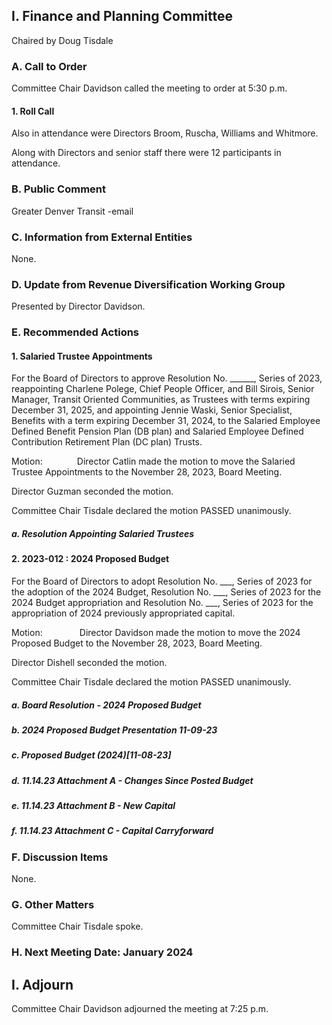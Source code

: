 ## I. Finance and Planning Committee

Chaired by Doug Tisdale

### A. Call to Order

Committee Chair Davidson called the meeting to order at 5:30 p.m.

#### 1. Roll Call

Also in attendance were Directors Broom, Ruscha, Williams and Whitmore.

Along with Directors and senior staff there were 12 participants in attendance.

### B. Public Comment

Greater Denver Transit -email

### C. Information from External Entities

None.

### D. Update from Revenue Diversification Working Group

Presented by Director Davidson.

### E. Recommended Actions

#### 1. Salaried Trustee Appointments

For the Board of Directors to approve Resolution No. ______, Series of 2023, reappointing Charlene Polege, Chief People Officer, and Bill Sirois, Senior Manager, Transit Oriented Communities, as Trustees with terms expiring December 31, 2025, and appointing Jennie Waski, Senior Specialist, Benefits with a term expiring December 31, 2024, to the Salaried Employee Defined Benefit Pension Plan (DB plan) and Salaried Employee Defined Contribution Retirement Plan (DC plan) Trusts.

Motion:              Director Catlin made the motion to move the Salaried Trustee Appointments to the November 28, 2023, Board Meeting.

Director Guzman seconded the motion.

Committee Chair Tisdale declared the motion PASSED unanimously.

##### a. Resolution Appointing Salaried Trustees

#### 2. 2023-012 : 2024 Proposed Budget

For the Board of Directors to adopt Resolution No. ___, Series of 2023 for the adoption of the 2024 Budget, Resolution No. ___, Series of 2023 for the 2024 Budget appropriation and Resolution No. ___, Series of 2023 for the appropriation of 2024 previously appropriated capital.

Motion:               Director Davidson made the motion to move the 2024 Proposed Budget to the November 28, 2023, Board Meeting.

Director Dishell seconded the motion.

Committee Chair Tisdale declared the motion PASSED unanimously.

##### a. Board Resolution - 2024 Proposed Budget

##### b. 2024 Proposed Budget Presentation 11-09-23

##### c. Proposed Budget (2024)[11-08-23]

##### d. 11.14.23 Attachment A - Changes Since Posted Budget

##### e. 11.14.23 Attachment B - New Capital

##### f. 11.14.23 Attachment C - Capital Carryforward

### F. Discussion Items

None.

### G. Other Matters

Committee Chair Tisdale spoke.

### H. Next Meeting Date: January 2024

## I. Adjourn

Committee Chair Davidson adjourned the meeting at 7:25 p.m.